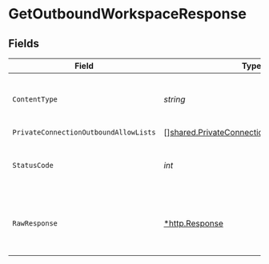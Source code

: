 # GetOutboundWorkspaceResponse


## Fields

| Field                                                                                                    | Type                                                                                                     | Required                                                                                                 | Description                                                                                              |
| -------------------------------------------------------------------------------------------------------- | -------------------------------------------------------------------------------------------------------- | -------------------------------------------------------------------------------------------------------- | -------------------------------------------------------------------------------------------------------- |
| `ContentType`                                                                                            | *string*                                                                                                 | :heavy_check_mark:                                                                                       | HTTP response content type for this operation                                                            |
| `PrivateConnectionOutboundAllowLists`                                                                    | [][shared.PrivateConnectionOutboundAllowList](../../models/shared/privateconnectionoutboundallowlist.md) | :heavy_minus_sign:                                                                                       | OK                                                                                                       |
| `StatusCode`                                                                                             | *int*                                                                                                    | :heavy_check_mark:                                                                                       | HTTP response status code for this operation                                                             |
| `RawResponse`                                                                                            | [*http.Response](https://pkg.go.dev/net/http#Response)                                                   | :heavy_minus_sign:                                                                                       | Raw HTTP response; suitable for custom response parsing                                                  |